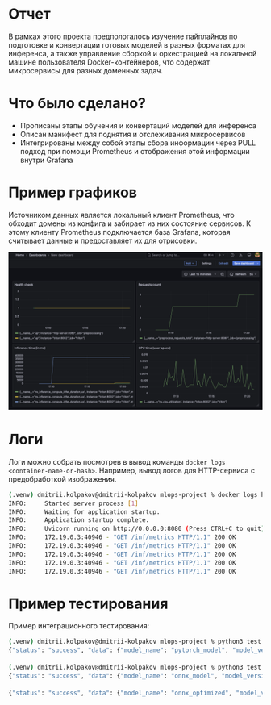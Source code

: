 # Отчет

В рамках этого проекта предпологалось изучение пайплайнов по подготовке и конвертации готовых моделей в разных форматах для инференса, а также управление сборкой и оркестрацией на локальной машине пользователя Docker-контейнеров, что содержат микросервисы для разных доменных задач.

# Что было сделано?

- Прописаны этапы обучения и конвертаций моделей для инференса
- Описан манифест для поднятия и отслеживания микросервисов
- Интегрированы между собой этапы сбора информации через PULL подход при помощи Prometheus и отображения этой информации внутри Grafana

# Пример графиков

Источником данных является локальный клиент Prometheus, что обходит домены из конфига и забирает из них состояние сервисов. К этому клиенту Prometheus подключается база Grafana, которая считывает данные и предоставляет их для отрисовки.

![Image](images/example.png)

# Логи

Логи можно собрать посмотрев в вывод команды `docker logs <container-name-or-hash>`. Например, вывод логов для HTTP-сервиса с предобработкой изображения.

```bash
(.venv) dmitrii.kolpakov@dmitrii-kolpakov mlops-project % docker logs http-server
INFO:     Started server process [1]
INFO:     Waiting for application startup.
INFO:     Application startup complete.
INFO:     Uvicorn running on http://0.0.0.0:8080 (Press CTRL+C to quit)
INFO:     172.19.0.3:40946 - "GET /inf/metrics HTTP/1.1" 200 OK
INFO:     172.19.0.3:40946 - "GET /inf/metrics HTTP/1.1" 200 OK
INFO:     172.19.0.3:40946 - "GET /inf/metrics HTTP/1.1" 200 OK
INFO:     172.19.0.3:40946 - "GET /inf/metrics HTTP/1.1" 200 OK
INFO:     172.19.0.3:40946 - "GET /inf/metrics HTTP/1.1" 200 OK
```

# Пример тестирования

Пример интеграционного тестирования:

```bash
(.venv) dmitrii.kolpakov@dmitrii-kolpakov mlops-project % python3 test.py test/test_image_1.png pytorch_model
{"status": "success", "data": {"model_name": "pytorch_model", "model_version": "1", "outputs": [{"name": "output", "datatype": "FP32", "shape": [1, 10], "data": [-3.9946651458740234, -6.559492588043213, -2.599630832672119, -1.6544920206069946, -7.911178112030029, -3.348123550415039, -3.372025489807129, -5.604841232299805, -3.9674928188323975, -3.0228657722473145]}]}}

(.venv) dmitrii.kolpakov@dmitrii-kolpakov mlops-project % python3 test.py test/test_image_1.png onnx_model   
{"status": "success", "data": {"model_name": "onnx_model", "model_version": "1", "outputs": [{"name": "output", "datatype": "FP32", "shape": [1, 10], "data": [-3.994664430618286, -6.559492111206055, -2.5996310710906982, -1.6544917821884155, -7.9111785888671875, -3.3481249809265137, -3.3720273971557617, -5.604840278625488, -3.9674923419952393, -3.0228655338287354]}]}}

{"status": "success", "data": {"model_name": "onnx_optimized", "model_version": "1", "outputs": [{"name": "output", "datatype": "FP32", "shape": [1, 10], "data": [-3.994664430618286, -6.559492111206055, -2.5996310710906982, -1.6544917821884155, -7.9111785888671875, -3.3481249809265137, -3.3720273971557617, -5.604840278625488, -3.9674923419952393, -3.0228655338287354]}]}}
```